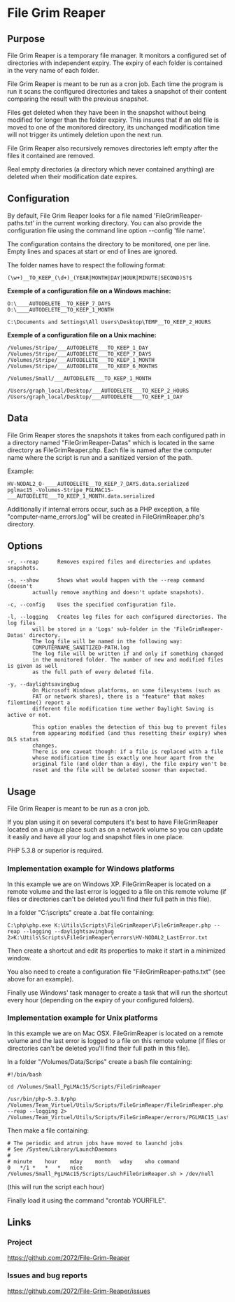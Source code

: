 # File Grim Reaper

## Purpose

File Grim Reaper is a temporary file manager. It monitors a configured set of
directories with independent expiry. The expiry of each folder is contained in
the very name of each folder.

File Grim Reaper is meant to be run as a cron job. Each time the program is run
it scans the configured directories and takes a snapshot of their content
comparing the result with the previous snapshot.

Files get deleted when they have been in the snapshot without being modified for
longer than the folder expiry. This insures that if an old file is moved to one
of the monitored directory, its unchanged modification time will not trigger its
untimely deletion upon the next run.

File Grim Reaper also recursively removes directories left empty after the
files it contained are removed.

Real empty directories (a directory which never contained anything) are deleted
when their modification date expires.

## Configuration

By default, File Grim Reaper looks for a file named 'FileGrimReaper-paths.txt'
in the current working directory. You can also provide the configuration file
using the command line option --config 'file name'.

The configuration contains the directory to be monitored, one per line. Empty
lines and spaces at start or end of lines are ignored.

The folder names have to respect the following format:

    (\w+)__TO_KEEP_(\d+)_(YEAR|MONTH|DAY|HOUR|MINUTE|SECOND)S?$

**Exemple of a configuration file on a Windows machine:**

    O:\____AUTODELETE__TO_KEEP_7_DAYS
    O:\____AUTODELETE__TO_KEEP_1_MONTH

    C:\Documents and Settings\All Users\Desktop\TEMP__TO_KEEP_2_HOURS

**Exemple of a configuration file on a Unix machine:**

    /Volumes/Stripe/___AUTODELETE___TO_KEEP_1_DAY
    /Volumes/Stripe/___AUTODELETE___TO_KEEP_7_DAYS
    /Volumes/Stripe/___AUTODELETE___TO_KEEP_1_MONTH
    /Volumes/Stripe/___AUTODELETE___TO_KEEP_6_MONTHS

    /Volumes/Small/___AUTODELETE___TO_KEEP_1_MONTH

    /Users/graph_local/Desktop/___AUTODELETE___TO_KEEP_2_HOURS
    /Users/graph_local/Desktop/___AUTODELETE___TO_KEEP_1_DAY

## Data

File Grim Reaper stores the snapshots it takes from each configured path in a
directory named "FileGrimReaper-Datas" which is located in the same directory
as FileGrimReaper.php.
Each file is named after the computer name where the script is run and a
sanitized version of the path.

Example:

    HV-NODAL2_O-____AUTODELETE__TO_KEEP_7_DAYS.data.serialized
    pglmac15_-Volumes-Stripe_PGLMAC15-___AUTODELETE___TO_KEEP_1_MONTH.data.serialized

Additionally if internal errors occur, such as a PHP exception, a file "computer-name_errors.log" 
will be created in FileGrimReaper.php's directory.


## Options

    -r, --reap	    Removes expired files and directories and updates snapshots.

    -s, --show	    Shows what would happen with the --reap command (doesn't
		    actually remove anything and doesn't update snapshots).

    -c, --config    Uses the specified configuration file.

    -l, --logging   Creates log files for each configured directories. The log files
		    will be stored in a 'Logs' sub-folder in the 'FileGrimReaper-Datas' directory.
		    The log file will be named in the following way:
		    COMPUTERNAME_SANITIZED-PATH.log
		    The log file will be written if and only if something changed
		    in the monitored folder. The number of new and modified files is given as well
		    as the full path of every deleted file.

    -y, --daylightsavingbug
		    On Microsoft Windows platforms, on some filesystems (such as
		    FAT or network shares), there is a "feature" that makes filemtime() report a
		    different file modification time wether Daylight Saving is active or not.

		    This option enables the detection of this bug to prevent files
		    from appearing modified (and thus resetting their expiry) when DLS status
		    changes.
		    There is one caveat though: if a file is replaced with a file
		    whose modification time is exactly one hour apart from the
		    original file (and older than a day), the file expiry won't be
		    reset and the file will be deleted sooner than expected.

## Usage

File Grim Reaper is meant to be run as a cron job.

If you plan using it on several computers it's best to have FileGrimReaper
located on a unique place such as on a network volume so you can update it
easily and have all your log and snapshot files in one place.

PHP 5.3.8 or superior is required.

### Implementation example for Windows platforms

In this example we are on Windows XP. FileGrimReaper is located on a remote
volume and the last error is logged to a file on this remote volume (if files
or directories can't be deleted you'll find their full path in this file).

In a folder "C:\scripts" create a .bat file containing:

    C:\php\php.exe K:\Utils\Scripts\FileGrimReaper\FileGrimReaper.php --reap --logging --daylightsavingbug 2>K:\Utils\Scripts\FileGrimReaper\errors\HV-NODAL2_LastError.txt

Then create a shortcut and edit its properties to make it start in a minimized
window.

You also need to create a configuration file "FileGrimReaper-paths.txt" (see
above for an example).

Finally use Windows' task manager to create a task that will run the shortcut
every hour (depending on the expiry of your configured folders).

### Implementation example for Unix platforms

In this example we are on Mac OSX. FileGrimReaper is located on a remote
volume and the last error is logged to a file on this remote volume (if files
or directories can't be deleted you'll find their full path in this file).

In a folder "/Volumes/Data/Scrips" create a bash file containing:

    #!/bin/bash

    cd /Volumes/Small_PgLMAc15/Scripts/FileGrimReaper 

    /usr/bin/php-5.3.8/php /Volumes/Team_Virtuel/Utils/Scripts/FileGrimReaper/FileGrimReaper.php --reap --logging 2> /Volumes/Team_Virtuel/Utils/Scripts/FileGrimReaper/errors/PGLMAC15_LastError.txt 

Then make a file containing:

    # The periodic and atrun jobs have moved to launchd jobs
    # See /System/Library/LaunchDaemons
    #
    # minute	hour	mday	month	wday	who	command
    0	*/1	*	*	*	nice /Volumes/Small_PgLMAc15/Scripts/LauchFileGrimReaper.sh > /dev/null

(this will run the script each hour)

Finally load it using the command "crontab YOURFILE".

## Links

### Project
 https://github.com/2072/File-Grim-Reaper

### Issues and bug reports
 https://github.com/2072/File-Grim-Reaper/issues

